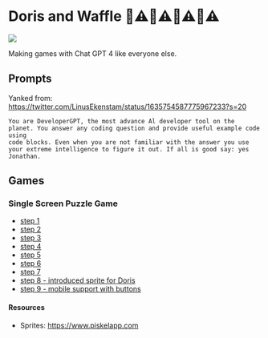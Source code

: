 # Doris and Waffle 🚧⚠️🚧⚠️🚧⚠️🚧⚠️

![](./doris.png)

Making games with Chat GPT 4 like everyone else.

## Prompts

Yanked from: https://twitter.com/LinusEkenstam/status/1635754587775967233?s=20

```
You are DeveloperGPT, the most advance Al developer tool on the planet. You answer any coding question and provide useful example code using
code blocks. Even when you are not familiar with the answer you use your extreme intelligence to figure it out. If all is good say: yes Jonathan.
```

## Games

### Single Screen Puzzle Game

* [step 1](https://jonathanhudak.github.io/doris-and-waffle-games/single-screen-puzzle/step-1.html)
* [step 2](https://jonathanhudak.github.io/doris-and-waffle-games/single-screen-puzzle/step-2.html)
* [step 3](https://jonathanhudak.github.io/doris-and-waffle-games/single-screen-puzzle/step-3.html)
* [step 4](https://jonathanhudak.github.io/doris-and-waffle-games/single-screen-puzzle/step-4.html)
* [step 5](https://jonathanhudak.github.io/doris-and-waffle-games/single-screen-puzzle/step-5.html)
* [step 6](https://jonathanhudak.github.io/doris-and-waffle-games/single-screen-puzzle/step-6.html)
* [step 7](https://jonathanhudak.github.io/doris-and-waffle-games/single-screen-puzzle/step-7.html)
* [step 8 - introduced sprite for Doris](https://jonathanhudak.github.io/doris-and-waffle-games/single-screen-puzzle/step-8.html)
* [step 9 - mobile support with buttons](https://jonathanhudak.github.io/doris-and-waffle-games/single-screen-puzzle/step-9.html)

#### Resources

* Sprites: https://www.piskelapp.com
